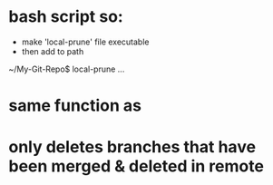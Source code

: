 # bash script so:
- make 'local-prune' file executable
- then add to path

~/My-Git-Repo$ local-prune
...
# same function as 
# only deletes branches that have been merged & deleted in remote
